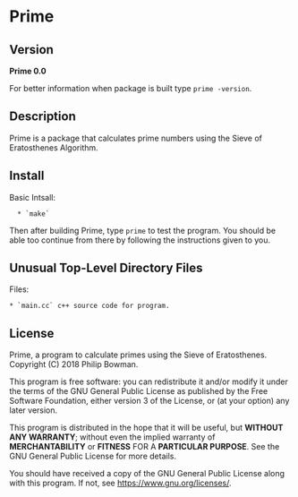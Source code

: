 Prime
=====

## Version

**Prime 0.0**

For better information when package is built type `prime -version`.

## Description

Prime is a package that calculates prime numbers using the Sieve of Eratosthenes Algorithm.

## Install

Basic Intsall:

      * `make`

Then after building Prime, type `prime` to test the program. You should be able too continue from there by following the instructions given to you. 

## Unusual Top-Level Directory Files

Files:

	* `main.cc` c++ source code for program.

## License

Prime, a program to calculate primes using the Sieve of Eratosthenes.
Copyright (C) 2018 Philip Bowman.

This program is free software: you can redistribute it and/or modify
it under the terms of the GNU General Public License as published by
the Free Software Foundation, either version 3 of the License, or
(at your option) any later version.

This program is distributed in the hope that it will be useful,
but **WITHOUT ANY WARRANTY**; without even the implied warranty of
**MERCHANTABILITY** or **FITNESS** FOR A **PARTICULAR PURPOSE**.  See the
GNU General Public License for more details.

You should have received a copy of the GNU General Public License
along with this program.  If not, see <https://www.gnu.org/licenses/>.